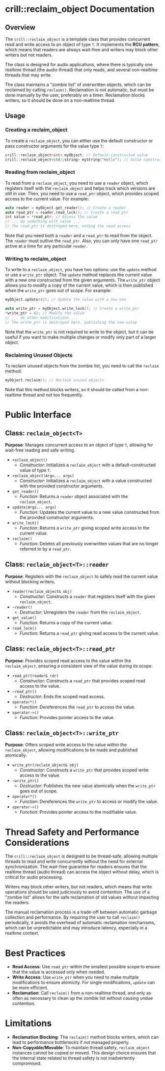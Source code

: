 # crill::reclaim_object Documentation

## Overview
The `crill::reclaim_object` is a template class that provides concurrent read and write access to an object of type `T`. It implements the **RCU pattern**, which means that readers are always wait-free and writers may block other writers but not readers.

The class is designed for audio applications, where there is typically one realtime thread (the audio thread) that only reads, and several non-realtime threads that may write.

The class maintains a "zombie list" of overwritten objects, which can be reclaimed by calling `reclaim()`. Reclamation is not automatic, but must be done manually by the user, preferably on a timer. Reclamation blocks writers, so it should be done on a non-realtime thread.

## Usage

### Creating a reclaim_object
To create a `reclaim_object`, you can either use the default constructor or pass constructor arguments for the value type `T`:

```cpp
crill::reclaim_object<int> myObject; // Default-constructed value
crill::reclaim_object<std::string> myString("Hello"); // Value constructed with arguments
```

### Reading from reclaim_object
To read from a `reclaim_object`, you need to use a `reader` object, which registers itself with the `reclaim_object` and helps track which versions are still in use. Then, you need to use a `read_ptr` object, which provides scoped access to the current value. For example:

```cpp
auto reader = myObject.get_reader(); // Create a reader
auto read_ptr = reader.read_lock(); // Create a read_ptr
int value = *read_ptr; // Access the value
// ... do something with value ...
// The read_ptr is destroyed here, ending the read access
```

Note that you need both a `reader` and a `read_ptr` to read from the object. The `reader` must outlive the `read_ptr`. Also, you can only have one `read_ptr` active at a time for any particular `reader`.

### Writing to reclaim_object
To write to a `reclaim_object`, you have two options: use the `update` method or use a `write_ptr` object. The `update` method replaces the current value with a new one constructed from the given arguments. The `write_ptr` object allows you to modify a copy of the current value, which is then published when the `write_ptr` goes out of scope. For example:

```cpp
myObject.update(42); // Update the value with a new one

auto write_ptr = myObject.write_lock(); // Create a write_ptr
*write_ptr = 42; // Modify the value
// ... do other modifications ...
// The write_ptr is destroyed here, publishing the new value
```

Note that the `write_ptr` is not required to write to the object, but it can be useful if you want to make multiple changes or modify only part of a larger object.

### Reclaiming Unused Objects
To reclaim unused objects from the zombie list, you need to call the `reclaim` method:

```cpp
myObject.reclaim(); // Reclaim unused objects
```

Note that this method blocks writers, so it should be called from a non-realtime thread and not too frequently.

# Public Interface

## Class: `reclaim_object<T>`
**Purpose**: Manages concurrent access to an object of type `T`, allowing for wait-free reading and safe writing.

- `reclaim_object()`
  - *Constructor*: Initializes a `reclaim_object` with a default-constructed value of type `T`.
- `reclaim_object(Args... args)`
  - *Constructor*: Initializes a `reclaim_object` with a value constructed with the provided constructor arguments.
- `get_reader()`
  - *Function*: Returns a `reader` object associated with the `reclaim_object`.
- `update(Args... args)`
  - *Function*: Updates the current value to a new value constructed from the provided constructor arguments.
- `write_lock()`
  - *Function*: Returns a `write_ptr` giving scoped write access to the current value.
- `reclaim()`
  - *Function*: Deletes all previously overwritten values that are no longer referred to by a `read_ptr`.

## Class: `reclaim_object<T>::reader`
**Purpose**: Registers with the `reclaim_object` to safely read the current value without blocking writers.

- `reader(reclaim_object& obj)`
  - *Constructor*: Constructs a `reader` that registers itself with the given `reclaim_object`.
- `~reader()`
  - *Destructor*: Unregisters the `reader` from the `reclaim_object`.
- `get_value()`
  - *Function*: Returns a copy of the current value.
- `read_lock()`
  - *Function*: Returns a `read_ptr` giving read access to the current value.

## Class: `reclaim_object<T>::read_ptr`
**Purpose**: Provides scoped read access to the value within the `reclaim_object`, ensuring a consistent view of the value during its scope.

- `read_ptr(reader& rdr)`
  - *Constructor*: Constructs a `read_ptr` that provides scoped read access to the value.
- `~read_ptr()`
  - *Destructor*: Ends the scoped read access.
- `operator*()`
  - *Function*: Dereferences the `read_ptr` to access the value.
- `operator->()`
  - *Function*: Provides pointer access to the value.

## Class: `reclaim_object<T>::write_ptr`
**Purpose**: Offers scoped write access to the value within the `reclaim_object`, allowing modifications to be made and published atomically.

- `write_ptr(reclaim_object& obj)`
  - *Constructor*: Constructs a `write_ptr` that provides scoped write access to the value.
- `~write_ptr()`
  - *Destructor*: Publishes the new value atomically when the `write_ptr` goes out of scope.
- `operator*()`
  - *Function*: Dereferences the `write_ptr` to access or modify the value.
- `operator->()`
  - *Function*: Provides pointer access to the modifiable value.


# Thread Safety and Performance Considerations

The `crill::reclaim_object` is designed to be thread-safe, allowing multiple threads to read and write concurrently without the need for external synchronization. The wait-free guarantee for readers ensures that the realtime thread (audio thread) can access the object without delay, which is critical for audio processing.

Writers may block other writers, but not readers, which means that write operations should be used judiciously to avoid contention. The use of a "zombie list" allows for the safe reclamation of old values without impacting the readers.

The manual reclamation process is a trade-off between automatic garbage collection and performance. By requiring the user to call `reclaim()` periodically, it avoids the overhead of automatic reclamation mechanisms, which can be unpredictable and may introduce latency, especially in a realtime context.

# Best Practices

- **Read Access**: Use `read_ptr` within the smallest possible scope to ensure that the value is accessed only when needed.
- **Write Access**: Use `write_ptr` when you need to make multiple modifications to ensure atomicity. For single modifications, `update` can be more efficient.
- **Reclamation**: Call `reclaim()` from a non-realtime thread, and only as often as necessary to clean up the zombie list without causing undue contention.

# Limitations

- **Reclamation Blocking**: The `reclaim()` method blocks writers, which can lead to performance bottlenecks if not managed properly.
- **Non-Copyable/Movable**: To maintain thread safety, `reclaim_object` instances cannot be copied or moved. This design choice ensures that the internal state related to thread safety is not inadvertently compromised.
